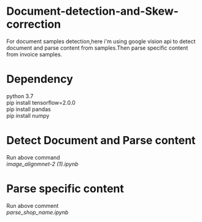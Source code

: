 # Document-detection-and-Skew-correction
For document samples detection,here i'm using google vision api to detect document and parse content from samples.Then parse specific content from invoice samples. 



# Dependency
  python 3.7  
  pip install tensorflow=2.0.0   
  pip install pandas  
  pip install numpy 
  
# Detect Document and Parse content
Run above command  
_image_alignmnet-2 (1).ipynb_
# Parse specific content 
Run above comment  
_parse_shop_name.ipynb_


